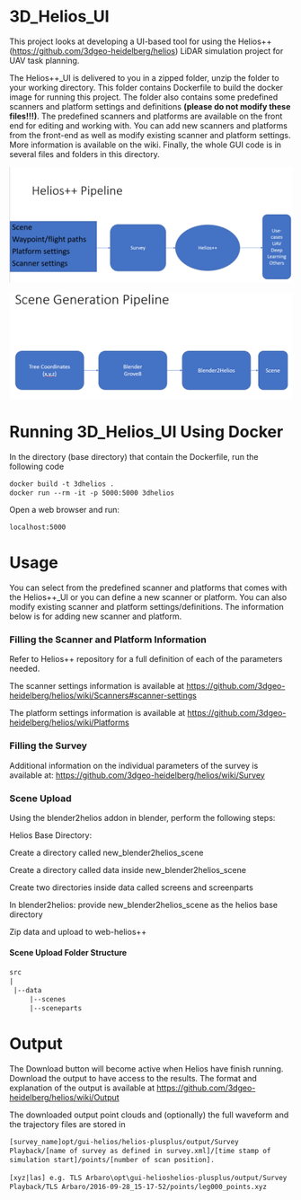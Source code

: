 # 3D_Helios_UI
This project looks at developing a UI-based tool for using the Helios++ (https://github.com/3dgeo-heidelberg/helios) LiDAR simulation project for UAV task planning.

The Helios++_UI is delivered to you in a zipped folder, unzip the folder to your working directory. This folder contains Dockerfile to build the docker image for running 
this project. The folder also contains some predefined scanners and platform settings and definitions **(please do not modify these files!!!)**. The predefined scanners and platforms are available on the front end for editing and working with. You can add new scanners and platforms from the front-end as well as modify existing scanner and platform settings. More information is available on the wiki.
Finally, the whole GUI code is in several files and folders in this directory.


![Optional Text](images/helios++_pipeline.PNG)


![Optional Text](images/scene_generation.PNG)


# Running 3D_Helios_UI Using Docker

In the directory (base directory) that contain the Dockerfile, run the following code
 
```
docker build -t 3dhelios .
docker run --rm -it -p 5000:5000 3dhelios
```

Open a web browser and run: 
```
localhost:5000
```
# Usage
You can select from the predefined scanner and platforms that comes with the Helios++_UI or you can define a new scanner or platform. You can also modify existing scanner and platform settings/definitions. The information below is for adding new scanner and platform.

### Filling the Scanner and Platform Information
Refer to Helios++ repository for a full definition of each of the parameters needed. 

The scanner settings information is available at https://github.com/3dgeo-heidelberg/helios/wiki/Scanners#scanner-settings

The platform settings information is available at https://github.com/3dgeo-heidelberg/helios/wiki/Platforms

### Filling the Survey
Additional information on the individual parameters of the survey is available at: https://github.com/3dgeo-heidelberg/helios/wiki/Survey

### Scene Upload
Using the blender2helios addon in blender, perform the following steps:

Helios Base Directory:

Create a directory called new_blender2helios_scene

Create a directory called data inside new_blender2helios_scene

Create two directories inside data called screens and screenparts

In blender2helios: provide  new_blender2helios_scene as the helios base directory

Zip data and upload to web-helios++


#### Scene Upload Folder Structure

```
src
|
 |--data
     |--scenes
     |--sceneparts

```


# Output
The Download button will become active when Helios have finish running. Download the output to have access to the results. The format and explanation of the output is available at https://github.com/3dgeo-heidelberg/helios/wiki/Output

The downloaded output point clouds and (optionally) the full waveform and the trajectory files are stored in
```
[survey_name]opt/gui-helios/helios-plusplus/output/Survey Playback/[name of survey as defined in survey.xml]/[time stamp of simulation start]/points/[number of scan position].

[xyz|las] e.g. TLS Arbaro\opt\gui-helioshelios-plusplus/output/Survey Playback/TLS Arbaro/2016-09-28_15-17-52/points/leg000_points.xyz
```
